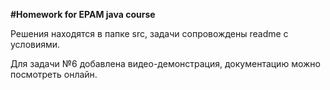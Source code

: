**#Homework for EPAM java course**

Решения находятся в папке src, задачи сопровождены readme с условиями.

Для задачи №6 добавлена видео-демонстрация, документацию можно посмотреть онлайн.
